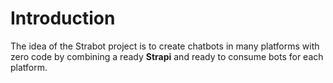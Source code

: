 # Introduction

The idea of the Strabot project is to create chatbots in many platforms with zero code by combining a ready **Strapi** and ready to consume bots for each platform.
